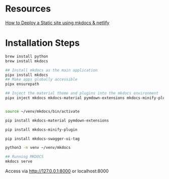 # Resources
[How to Deploy a Static site using mkdocs & netlify](https://collabnix.com/how-to-deploy-a-static-site-using-mkdocs-and-netlify/)

# Installation Steps
```bash
brew install python
brew install mkdocs

## Install mkdocs as the main application
pipx install mkdocs
## Make apps globally accessible
pipx ensurepath

## Inject the material theme and plugins into the mkdocs environment
pipx inject mkdocs mkdocs-material pymdown-extensions mkdocs-minify-plugin mkdocs-swagger-ui-tag


source ~/venv/mkdocs/bin/activate

pip install mkdocs-material pymdown-extensions

pip install mkdocs-minify-plugin

pip install mkdocs-swagger-ui-tag

python3 -m venv ~/venv/mkdocs

## Running MKDOCS
mkdocs serve
```
Access via http://127.0.0.1:8000 or localhost:8000
